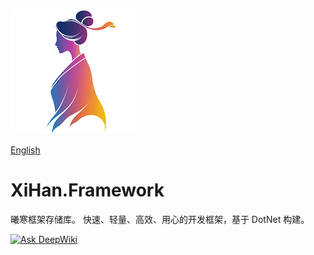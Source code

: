 ![logo](./assets/logo.png)

[English](README.md)

# XiHan.Framework

曦寒框架存储库。 快速、轻量、高效、用心的开发框架，基于 DotNet 构建。

[![Ask DeepWiki](https://deepwiki.com/badge.svg)](https://deepwiki.com/XiHanFun/XiHan.Framework)

